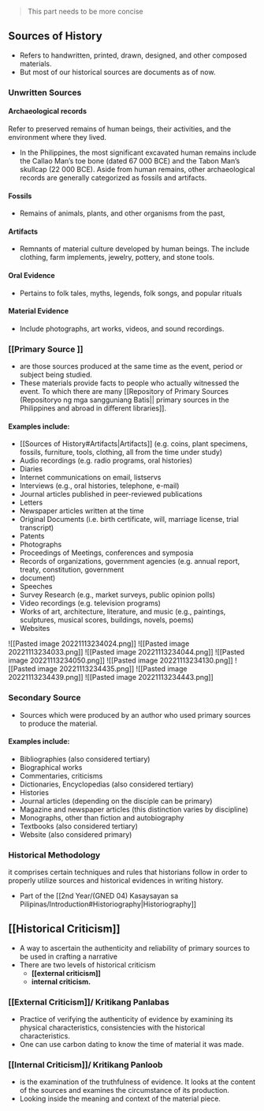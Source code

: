 > This part needs to be more concise
## Sources of History
- Refers to handwritten, printed, drawn, designed, and other composed materials.
- But most of our historical sources are documents as of now.

### Unwritten Sources
#### Archaeological records
Refer to preserved remains of human beings, their activities, and the environment where they lived. 
- In the Philippines, the most significant excavated human remains include the Callao Man’s toe bone (dated 67 000 BCE) and the Tabon Man’s skullcap (22 000 BCE). Aside from human remains, other archaeological records are generally categorized as fossils and artifacts.

#### Fossils
- Remains of animals, plants, and other organisms from the past,
#### Artifacts
- Remnants of material culture developed by human beings. The include clothing, farm implements, jewelry, pottery, and stone tools.
#### Oral Evidence
- Pertains to folk tales, myths, legends, folk songs, and popular rituals
#### Material Evidence
- Include photographs, art works, videos, and sound recordings.


### [[Primary Source ]]
- are those sources produced at the same time as the event, period or subject being studied.
- These materials provide facts to people who actually witnessed the event.
To which there are many [[Repository of Primary Sources (Repositoryo ng mga sangguniang Batis|| primary sources in the Philippines and abroad in different libraries]].

#### Examples include:
- [[Sources of History#Artifacts|Artifacts]] (e.g. coins, plant specimens, fossils, furniture, tools, clothing, all from the time under study)
- Audio recordings (e.g. radio programs, oral histories)
- Diaries
- Internet communications on email, listservs
- Interviews (e.g., oral histories, telephone, e-mail)
- Journal articles published in peer-reviewed publications
- Letters
- Newspaper articles written at the time
- Original Documents (i.e. birth certificate, will, marriage license, trial transcript)
- Patents
- Photographs
- Proceedings of Meetings, conferences and symposia
- Records of organizations, government agencies (e.g. annual report, treaty, constitution, government
- document)
- Speeches
- Survey Research (e.g., market surveys, public opinion polls)
- Video recordings (e.g. television programs)
- Works of art, architecture, literature, and music (e.g., paintings, sculptures, musical scores, buildings, novels, poems)
- Websites

![[Pasted image 20221113234024.png]]
![[Pasted image 20221113234033.png]]
![[Pasted image 20221113234044.png]]
![[Pasted image 20221113234050.png]]
![[Pasted image 20221113234130.png]]
![[Pasted image 20221113234435.png]]
![[Pasted image 20221113234439.png]]
![[Pasted image 20221113234443.png]]


### Secondary Source
- Sources which were produced by an author who used primary sources to produce the material.

#### Examples include:
- Bibliographies (also considered tertiary)
- Biographical works
- Commentaries, criticisms
- Dictionaries, Encyclopedias (also considered tertiary)
- Histories
- Journal articles (depending on the disciple can be primary)
- Magazine and newspaper articles (this distinction varies by discipline)
- Monographs, other than fiction and autobiography
- Textbooks (also considered tertiary)
- Website (also considered primary)

### Historical Methodology
it comprises certain techniques and rules that historians follow in order to properly utilize sources and historical evidences in writing history.
- Part of the [[2nd Year/(GNED 04) Kasaysayan sa Pilipinas/Introduction#Historiography|Historiography]]

##  [[Historical Criticism]]
- A way to ascertain the authenticity and reliability of primary sources to be used in crafting a narrative
- There are two levels of historical criticism
	- **[[external criticism]]**
	- **internal criticism.** 

### [[External Criticism]]/ Kritikang Panlabas
- Practice of verifying the authenticity of evidence by examining its physical characteristics, consistencies with the historical characteristics.
- One can use carbon dating to know the time of material it was made.


### [[Internal Criticism]]/ Kritikang Panloob
- is the examination of the truthfulness of evidence. It looks at the content of the sources and examines the circumstance of its production.
- Looking inside the meaning and context of the material piece.